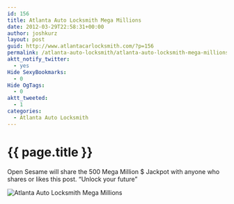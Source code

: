 ```yaml
---
id: 156
title: Atlanta Auto Locksmith Mega Millions
date: 2012-03-29T22:58:31+00:00
author: joshkurz
layout: post
guid: http://www.atlantacarlocksmith.com/?p=156
permalink: /atlanta-auto-locksmith/atlanta-auto-locksmith-mega-millions-156/
aktt_notify_twitter:
  - yes
Hide SexyBookmarks:
  - 0
Hide OgTags:
  - 0
aktt_tweeted:
  - 1
categories:
  - Atlanta Auto Locksmith
---
```


{{ page.title }}
================

<div class="pf-content">
  <p>
    Open Sesame will share the 500 Mega Million $ Jackpot with anyone who shares or likes this post. &#8220;Unlock your future&#8221;
  </p>
  
  <p>
    <img src="{{site.baseurl}}/images/opensesame/uploads/2012/03/IMG_08331-e1333078951152.jpg" alt="Atlanta Auto Locksmith Mega Millions" />
  </p>
</div>
